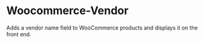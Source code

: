 # Woocommerce-Vendor
Adds a vendor name field to WooCommerce products and displays it on the front end.
